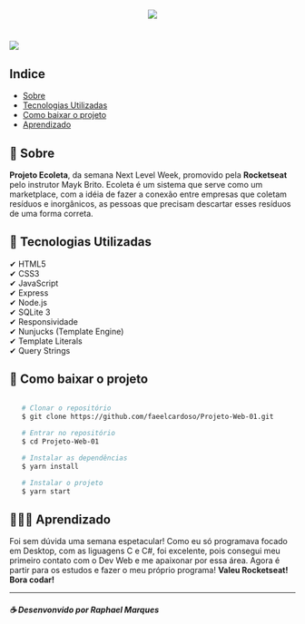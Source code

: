 <h1 align="center">
    <img src="https://ik.imagekit.io/mgmhn2zpr6/logo_RQyk4R0gw.svg">
</h1>

<h1>
    <img src="nlw/public/assets/ecoleta.gif">
</h1>

## Indice
- [Sobre](#-sobre)
- [Tecnologias Utilizadas](#-tecnologias-utilizadas)
- [Como baixar o projeto](#-como-baixar-o-projeto)
- [Aprendizado](#-aprendizado)

## 📜 Sobre
**Projeto Ecoleta**, da semana Next Level Week, promovido pela **Rocketseat** pelo instrutor Mayk Brito.
Ecoleta é um sistema que serve como um marketplace, com a idéia de fazer a conexão entre empresas que coletam resíduos e inorgânicos, as pessoas que precisam descartar esses resíduos de uma forma correta.

## 🚀 Tecnologias Utilizadas

 ✔ HTML5 <br>
 ✔ CSS3 <br>
 ✔ JavaScript <br>
 ✔ Express <br>
 ✔ Node.js <br>
 ✔ SQLite 3 <br>
 ✔ Responsividade <br>
 ✔ Nunjucks (Template Engine) <br>
 ✔ Template Literals <br>
 ✔ Query Strings <br>

 ## 📁 Como baixar o projeto

 ```bash

    # Clonar o repositório
    $ git clone https://github.com/faeelcardoso/Projeto-Web-01.git
    
    # Entrar no repositório
    $ cd Projeto-Web-01

    # Instalar as dependências
    $ yarn install

    # Instalar o projeto
    $ yarn start

 ```

## 👨🏻‍💻 Aprendizado
Foi sem dúvida uma semana espetacular! Como eu só programava focado em Desktop, com as liguagens C e C#, foi excelente, pois consegui meu primeiro contato com o Dev Web e me apaixonar por essa área. Agora é partir para os estudos e fazer o meu próprio programa! **Valeu Rocketseat! Bora codar!**

---
##### ☕ Desenvonvido por Raphael Marques
